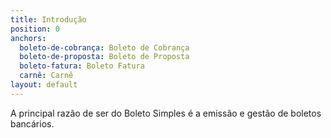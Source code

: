 ```yaml
---
title: Introdução
position: 0
anchors:
  boleto-de-cobrança: Boleto de Cobrança
  boleto-de-proposta: Boleto de Proposta
  boleto-fatura: Boleto Fatura
  carnê: Carnê
layout: default
---
```


A principal razão de ser do Boleto Simples é a emissão e gestão de boletos bancários.